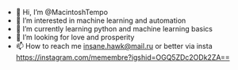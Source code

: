 - 👋 Hi, I’m @MacintoshTempo
- 👀 I’m interested in machine learning and automation
- 🌱 I’m currently learning python and machine learning basics
- 💞️ I’m looking for love and prosperity
- 📫 How to reach me insane.hawk@mail.ru or better via insta https://instagram.com/memembre?igshid=OGQ5ZDc2ODk2ZA==

<!---
MacintoshTempo/MacintoshTempo is a ✨ special ✨ repository because its `README.md` (this file) appears on your GitHub profile.
You can click the Preview link to take a look at your changes.
--->
